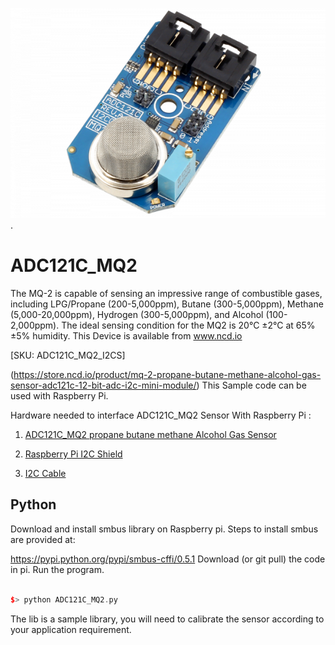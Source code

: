 
[![ADC121C_MQ2](ADC121C_I2CGAS_MQ2.png)](https://store.ncd.io/product/mq-2-propane-butane-methane-alcohol-gas-sensor-adc121c-12-bit-adc-i2c-mini-module/).

# ADC121C_MQ2
The MQ-2 is capable of sensing an impressive range of combustible gases, including LPG/Propane (200-5,000ppm), Butane (300-5,000ppm), Methane (5,000-20,000ppm), Hydrogen (300-5,000ppm), and Alcohol (100-2,000ppm). The ideal sensing condition for the MQ2 is 20°C ±2°C at 65% ±5% humidity.
This Device is available from www.ncd.io 

[SKU: ADC121C_MQ2_I2CS]

(https://store.ncd.io/product/mq-2-propane-butane-methane-alcohol-gas-sensor-adc121c-12-bit-adc-i2c-mini-module/)
This Sample code can be used with Raspberry Pi.

Hardware needed to interface ADC121C_MQ2 Sensor With Raspberry Pi : 

1. <a href="https://store.ncd.io/product/mq-2-propane-butane-methane-alcohol-gas-sensor-adc121c-12-bit-adc-i2c-mini-module/">ADC121C_MQ2 propane butane methane Alcohol Gas Sensor</a>

2. <a href="https://store.ncd.io/product/i2c-shield-for-raspberry-pi-3-pi2-with-outward-facing-i2c-port-terminates-over-hdmi-port/">Raspberry Pi I2C Shield</a>

3. <a href="https://store.ncd.io/product/i%C2%B2c-cable/">I2C Cable</a>

## Python

Download and install smbus library on Raspberry pi. Steps to install smbus are provided at:

https://pypi.python.org/pypi/smbus-cffi/0.5.1
Download (or git pull) the code in pi. Run the program.

```cpp

$> python ADC121C_MQ2.py

```

The lib is a sample library, you will need to calibrate the sensor according to your application requirement.
